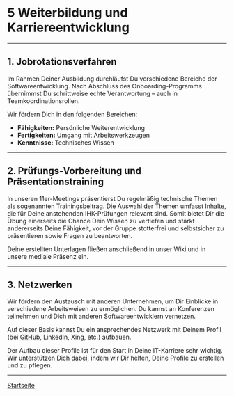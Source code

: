 # 5 Weiterbildung und Karriereentwicklung

---

## 1. Jobrotationsverfahren

Im Rahmen Deiner Ausbildung durchläufst Du verschiedene Bereiche der Softwareentwicklung. Nach Abschluss des Onboarding-Programms übernimmst Du schrittweise echte Verantwortung – auch in Teamkoordinationsrollen.  

Wir fördern Dich in den folgenden Bereichen:

- **Fähigkeiten:** Persönliche Weiterentwicklung
- **Fertigkeiten:** Umgang mit Arbeitswerkzeugen
- **Kenntnisse:** Technisches Wissen

---

## 2. Prüfungs-Vorbereitung und Präsentationstraining

In unseren 11er-Meetings präsentierst Du regelmäßig technische Themen als sogenannten Trainingsbeitrag. Die Auswahl der Themen umfasst Inhalte, die für Deine anstehenden IHK-Prüfungen relevant sind. Somit bietet Dir die Übung einerseits die Chance Dein Wissen zu vertiefen und stärkt andererseits Deine Fähigkeit, vor der Gruppe stotterfrei und selbstsicher zu präsentieren sowie Fragen zu beantworten.

Deine erstellten Unterlagen fließen anschließend in unser Wiki und in unsere mediale Präsenz ein.

---

## 3. Netzwerken

Wir fördern den Austausch mit anderen Unternehmen, um Dir Einblicke in verschiedene Arbeitsweisen zu ermöglichen. Du kannst an Konferenzen teilnehmen und Dich mit anderen Softwareentwicklern vernetzen.

Auf dieser Basis kannst Du ein ansprechendes Netzwerk mit Deinem Profil (bei [GitHub](https://docs.github.com/de/get-started/start-your-journey/setting-up-your-profile), LinkedIn, Xing, etc.) aufbauen.

Der Aufbau dieser Profile ist für den Start in Deine IT-Karriere sehr wichtig. Wir unterstützen Dich dabei, indem wir Dir helfen, Deine Profile zu erstellen und zu pflegen.

---

[Startseite](../../README.md)
